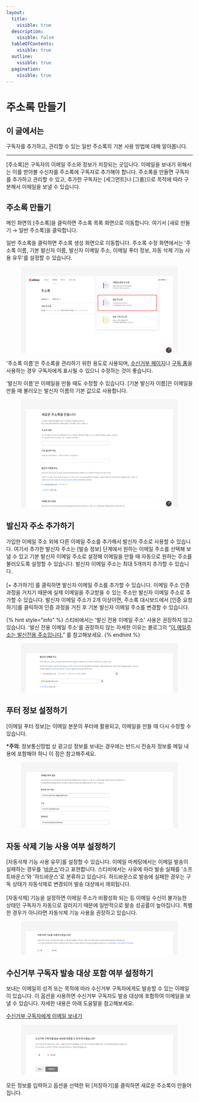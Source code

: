 ```yaml
---
layout:
  title:
    visible: true
  description:
    visible: false
  tableOfContents:
    visible: true
  outline:
    visible: true
  pagination:
    visible: true
---
```


# 주소록 만들기

## 이 글에서는

구독자를 추가하고, 관리할 수 있는 일반 주소록의 기본 사용 방법에 대해 알아봅니다.

***

\[주소록]은 구독자의 이메일 주소와 정보가 저장되는 곳입니다. 이메일을 보내기 위해서는 이를 받아볼 수신자를 주소록에 구독자로 추가해야 합니다. 주소록을 만들면 구독자를 추가하고 관리할 수 있고, 추가한 구독자는 \[세그먼트]나 \[그룹]으로 목적에 따라 구분해서 이메일을 보낼 수 있습니다.&#x20;



## 주소록 만들기 <a href="#h_01gf88hr2750sqpb51k4xxdbj7" id="h_01gf88hr2750sqpb51k4xxdbj7"></a>

메인 화면의 \[주소록]을 클릭하면 주소록 목록 화면으로 이동합니다. 여기서 \[새로 만들기 → 일반 주소록]을 클릭합니다.

일반 주소록을 클릭하면 주소록 생성 화면으로 이동합니다. 주소록 수정 화면에서는 '주소록 이름, 기본 발신자 이름, 발신자 이메일 주소, 이메일 푸터 정보, 자동 삭제 기능 사용 유무'를 설정할 수 있습니다.&#x20;

<figure><img src="../../.gitbook/assets/일반 주소록 만들기.png" alt=""><figcaption></figcaption></figure>

'주소록 이름'은 주소록을 관리하기 위한 용도로 사용되며, [수신거부 페이지](../../email/edit/unsubscribe.md)나 [구독 폼](../gather-subscribers/form.md)을 사용하는 경우 구독자에게 표시될 수 있으니 수정하는 것이 좋습니다.

'발신자 이름'은 이메일을 만들 때도 수정할 수 있습니다. \[기본 발신자 이름]은 이메일을 만들 때 불러오는 발신자 이름의 기본 값으로 사용합니다.

<figure><img src="../../.gitbook/assets/주소록 설정.png" alt=""><figcaption></figcaption></figure>



## 발신자 주소 추가하기 <a href="#h_01gf88jfx86w5ewkkk27bdp48j" id="h_01gf88jfx86w5ewkkk27bdp48j"></a>

가입한 이메일 주소 외에 다른 이메일 주소를 추가해서 발신자 주소로 사용할 수 있습니다. 여기서 추가한 발신자 주소는 \[발송 정보] 단계에서 원하는 이메일 주소를 선택해 보낼 수 있고 기본 발신자 이메일 주소로 설정해 이메일을 만들 때 자동으로 원하는 주소를 불러오도록 설정할 수 있습니다. 발신자 이메일 주소는 최대 5개까지 추가할 수 있습니다.\
\
\[+ 추가하기] 를 클릭하면 발신자 이메일 주소를 추가할 수 있습니다. 이메일 주소 인증 과정을 거치기 때문에 실제 이메일을 주고받을 수 있는 주소만 발신자 이메일 주소로 추가할 수 있습니다. 발신자 이메일 주소가 2개 이상이면, 주소록 대시보드에서 \[인증 요청하기]를 클릭하여 인증 과정을 거친 후 기본 발신자 이메일 주소를 변경할 수 있습니다.

{% hint style="info" %}
스티비에서는 '발신 전용 이메일 주소' 사용은 권장하지 않고 있습니다. '발신 전용 이메일 주소'를 권장하지 않는 자세한 이유는 블로그의 “[이 메일주소는 발신전용 주소입니다.](https://blog.stibee.com/%EC%9D%B4-%EB%A9%94%EC%9D%BC%EC%A3%BC%EC%86%8C%EB%8A%94-%EB%B0%9C%EC%8B%A0%EC%A0%84%EC%9A%A9-%EC%A3%BC%EC%86%8C%EC%9E%85%EB%8B%88%EB%8B%A4-8f9806db7768)” 를 참고해보세요.
{% endhint %}

<figure><img src="../../.gitbook/assets/발신자 주소 추가.png" alt=""><figcaption></figcaption></figure>



## 푸터 정보 설정하기

\[이메일 푸터 정보]는 이메일 본문의 푸터에 활용되고, 이메일을 만들 때 다시 수정할 수 있습니다.&#x20;

**\*주의**: 정보통신망법 상 광고성 정보를 보내는 경우에는 반드시 전송자 정보를 메일 내용에 포함해야 하니 이 점은 참고해주세요.

<figure><img src="../../.gitbook/assets/푸터 정보 추가.png" alt=""><figcaption></figcaption></figure>

## 자동 삭제 기능 사용 여부 설정하기 <a href="#auto-deletion" id="auto-deletion"></a>

\[자동삭제 기능 사용 유무]를 설정할 수 있습니다. 이메일 마케팅에서는 이메일 발송이 실패하는 경우를 '[바운스](../../email/analytics/email-detailed-statistics.md#h\_01gfmfz4vxk1e8gds0mhbttyrm)'라고 표현합니다. 스티비에서는 사유에 따라 발송 실패를 '소프트바운스'와 '하드바운스'로 분류하고 있습니다. 하드바운스로 발송에 실패한 경우는 구독 상태가 자동삭제로 변경되어 발송 대상에서 제외됩니다. \
\
\[자동삭제] 기능을 설정하면 이메일 주소가 비활성화 되는 등 이메일 수신이 불가능한 상태인 구독자가 자동으로 걸러지기 때문에 일반적으로 발송 성공률이 높아집니다. 특별한 경우가 아니라면 자동삭제 기능 사용을 권장하고 있습니다.

<figure><img src="../../.gitbook/assets/주소록 만들기_자동삭제.png" alt=""><figcaption></figcaption></figure>

## 수신거부 구독자 발송 대상 포함 여부 설정하기

보내는 이메일의 성격 또는 목적에 따라 수신거부 구독자에게도 발송할 수 있는 이메일이 있습니다. 이 옵션을 사용하면 수신거부 구독자도 발송 대상에 포함하여 이메일을 보낼 수 있습니다. 자세한 내용은 아래 도움말을 참고해보세요.

[수신거부 구독자에게 이메일 보내기](../../email/send/send-email-unsubscribed-subscriber.md)

<figure><img src="../../.gitbook/assets/주소록 만들기_수신거부.png" alt=""><figcaption></figcaption></figure>

모든 정보를 입력하고 옵션을 선택한 뒤 \[저장하기]를 클릭하면 새로운 주소록이 만들어집니다.
